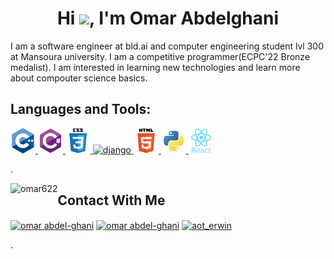 <h1 align="center">Hi <img src="https://media.giphy.com/media/hvRJCLFzcasrR4ia7z/giphy.gif" width="25px">, I'm Omar Abdelghani</h1>
<p>I am a software engineer at bld.ai and computer engineering student lvl 300 at Mansoura university. I am a competitive programmer(ECPC'22 Bronze medalist). I am interested in learning new technologies and learn more about compouter science basics.</p>

## Languages and Tools:

<p align="left"> <a href="https://www.w3schools.com/cpp/" target="_blank" rel="noreferrer"> <img src="https://raw.githubusercontent.com/devicons/devicon/master/icons/cplusplus/cplusplus-original.svg" alt="cplusplus" width="40" height="40"/> </a> <a href="https://www.w3schools.com/cs/" target="_blank" rel="noreferrer"> <img src="https://raw.githubusercontent.com/devicons/devicon/master/icons/csharp/csharp-original.svg" alt="csharp" width="40" height="40"/> </a> <a href="https://www.w3schools.com/css/" target="_blank" rel="noreferrer"> <img src="https://raw.githubusercontent.com/devicons/devicon/master/icons/css3/css3-original-wordmark.svg" alt="css3" width="40" height="40"/> </a> <a href="https://www.djangoproject.com/" target="_blank" rel="noreferrer"> <img src="https://cdn.worldvectorlogo.com/logos/django.svg" alt="django" width="40" height="40"/> </a> <a href="https://www.w3.org/html/" target="_blank" rel="noreferrer"> <img src="https://raw.githubusercontent.com/devicons/devicon/master/icons/html5/html5-original-wordmark.svg" alt="html5" width="40" height="40"/> </a> <a href="https://www.python.org" target="_blank" rel="noreferrer"> <img src="https://raw.githubusercontent.com/devicons/devicon/master/icons/python/python-original.svg" alt="python" width="40" height="40"/> </a> <a href="https://reactjs.org/" target="_blank" rel="noreferrer"> <img src="https://raw.githubusercontent.com/devicons/devicon/master/icons/react/react-original-wordmark.svg" alt="react" width="40" height="40"/> </a> </p>.


<p><img align="left" src="https://github-readme-stats.vercel.app/api/top-langs?username=omar622&show_icons=true&locale=en&layout=compact" alt="omar622" /></p>

## Contact With Me

<p align="left">
 <a href="mailto:omaramin622@gmail.com" target="blank"><img align="center" src="https://ssl.gstatic.com/ui/v1/icons/mail/images/favicon5.ico" alt="omar abdel-ghani" height="30" width="40" /></a>
<a href="https://www.linkedin.com/in/omar-abdel-ghani-596062191/" target="blank"><img align="center" src="https://raw.githubusercontent.com/rahuldkjain/github-profile-readme-generator/master/src/images/icons/Social/linked-in-alt.svg" alt="omar abdel-ghani" height="30" width="40" /></a>
<a href="https://codeforces.com/profile/aot_erwin" target="blank"><img align="center" src="https://raw.githubusercontent.com/rahuldkjain/github-profile-readme-generator/master/src/images/icons/Social/codeforces.svg" alt="aot_erwin" height="30" width="40" /></a>
</p>.


<!-- <p>&nbsp;<img align="center" src="https://github-readme-stats.vercel.app/api?username=omar622&show_icons=true&locale=en" alt="omar622" /></p> -->



<!--
**Omar622/Omar622** is a ✨ _special_ ✨ repository because its `README.md` (this file) appears on your GitHub profile.

Here are some ideas to get you started:

- 🔭 I’m currently working on ...
- 🌱 I’m currently learning ...
- 👯 I’m looking to collaborate on ...
- 🤔 I’m looking for help with ...
- 💬 Ask me about ...
- 📫 How to reach me: ...
- 😄 Pronouns: ...
- ⚡ Fun fact: ...
-->
